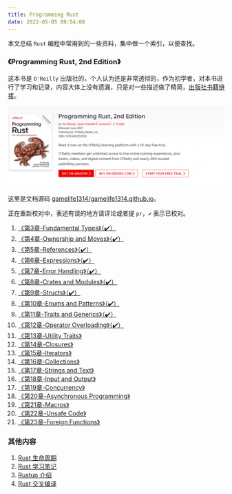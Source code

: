 ```yaml
---
title: Programming Rust
date: 2022-05-05 09:54:08
---
```


本文总结 `Rust` 编程中常用到的一些资料，集中做一个索引，以便查找。

<!-- ![](assets/programing-rust.png) -->


### 《Programming Rust, 2nd Edition》

这本书是 `O'Reilly` 出版社的，个人认为还是非常透彻的，作为初学者，对本书进行了学习和记录，内容大体上没有遗漏，只是对一些描述做了精简，[出版社书籍链接](https://www.oreilly.com/library/view/programming-rust-2nd/9781492052586/)。

![](assets/programing-rust-cover.png)

这里是文档源码 [gamelife1314/gamelife1314.github.io](https://github.com/gamelife1314/gamelife1314.github.io)。

正在重新校对中，表述有误的地方请评论或者提 `pr`，`✔️` 表示已校对。

1. [《第3章-Fundamental Types》（✔️）](/2022/04/10/【Rust】基础类型/)
2. [《第4章-Ownership and Moves》（✔️）](/2022/04/12/【Rust】所有权/)
3. [《第5章-References》（✔️）](/2022/04/17/【Rust】引用/)
4. [《第6章-Expressions》（✔️）](/2022/04/20/【Rust】表达式/)
5. [《第7章-Error Handling》（✔️）](/2022/04/21/【Rust】错误处理/)
6. [《第8章-Crates and Modules》（✔️）](/2022/04/22/【Rust】Crate-和-Module/)
7. [《第9章-Structs》（✔️）](/2022/04/24/【Rust】结构体/)
8. [《第10章-Enums and Patterns》（✔️）](/2022/04/25/【Rust】枚举和模式匹配/)
9. [《第11章-Traits and Generics》（✔️）](/2022/04/26/【Rust】Trait和泛型/)
10. [《第12章-Operator Overloading》（✔️）](/2022/04/28/【Rust】运算符重载/)
11. [《第13章-Utility Traits》](/2022/04/29/【Rust】常用-Trait/)
12. [《第14章-Closures》](/2022/04/30/【Rust】闭包/)
13. [《第15章-Iterators》](/2022/04/30/【Rust】迭代器/)
14. [《第16章-Collections》](/2022/05/01/【Rust】集合类型/)
15. [《第17章-Strings and Text》](/2022/05/01/【Rust】字符串和文本/)
16. [《第18章-Input and Output》](/2022/05/02/【Rust】输入输出/)
17. [《第19章-Concurrency》](/2022/05/03/【Rust】并发/)
18. [《第20章-Asynchronous Programming》](/2022/05/03/【Rust】异步编程/)
19. [《第21章-Macros》](/2022/05/04/【Rust】宏/)
20. [《第22章-Unsafe Code》](/2022/05/05/【Rust】Unsafe-代码/)
21. [《第23章-Foreign Functions》](/2022/05/06/Rust/Rust-ffi/)

### 其他内容

1. [Rust 生命周期](/2021/09/14/【Rust】生命周期/)
2. [Rust 学习笔记](/2021/09/05/【Rust】实战突破/)
3. [Rustup 介绍](/2022/04/07/【Rust】Rustup%20介绍/)
4. [Rust 交叉编译](/2022/04/08/【Rust】交叉编译/)
